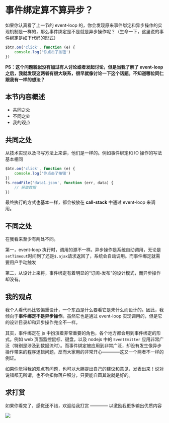 # 事件绑定算不算异步？

如果你认真看了上一节的 event-loop 的，你会发现原来事件绑定和异步操作的实现机制是一样的，那么事件绑定是不是就是异步操作呢？（生命一下，这里说的事件绑定是如下代码的形式）

```javascript
$btn.on('click', function (e) {
    console.log('你点击了按钮')
})
```

**PS：这个问题貌似没有加过有人讨论或者发起讨论，但是当我了解了 event-loop 之后，我就发现这两者有很大联系，很早就像讨论一下这个话题。不知道哪位同仁跟我有一样的想法？**

## 本节内容概述

- 共同之处
- 不同之处
- 我的观点

## 共同之处

从技术实现以及书写方法上来讲，他们是一样的。例如事件绑定和 IO 操作的写法基本相同

```javascript
$btn.on('click', function (e) {
    console.log('你点击了按钮')
})
fs.readFile('data1.json', function (err, data) {
    // 获取数据
})
```

最终执行的方式也基本一样，都会被放在 **call-stack** 中通过 event-loop 来调用。

## 不同之处

在我看来至少有两处不同。

第一，event-loop 执行时，调用的源不一样。异步操作是系统自动调用，无论是`setTimeout`时间到了还是`$.ajax`请求返回了，系统会自动调用。而事件绑定就需要用户手动触发

第二，从设计上来将，事件绑定有着明显的“订阅-发布”的设计模式，而异步操作却没有。

## 我的观点

我个人看代码比较偏重设计，一个东西是什么要看它是未什么而设计的。因此，我倾向于**事件绑定不是异步操作**。虽然它也是通过 event-loop 实现调用的，但是它的设计目录却和异步操作完全不一样。

其实，事件绑定在 js 中扮演着非常重要的角色，各个地方都会用到事件绑定的形式。例如 web 页面监控鼠标、键盘，以及 nodejs 中的 `EventEmitter` 应用非常广泛（特别是涉及到数据流时）。而事件绑定被应用到非常广泛，却没有发生像异步操作带来的程序逻辑问题，反而大家用的非常开心————这又一个两者不一样的例证。

如果你觉得我的观点有问题，也可以大胆提出自己的建议和意见，发表出来！说对说错都无所谓，也不会扣你落户积分，只要能自圆其说就是好的。

## 求打赏

如果你看完了，感觉还不错，欢迎给我打赏 ———— 以激励我更多输出优质内容

![](http://images2015.cnblogs.com/blog/138012/201702/138012-20170228112237798-1507196643.png)

